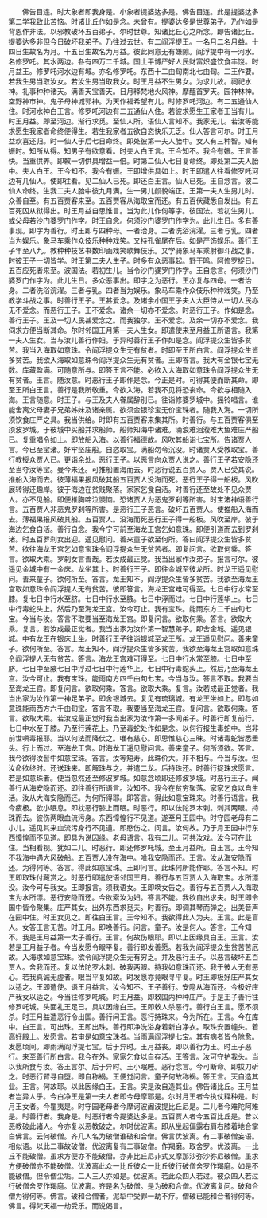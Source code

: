 <!-- { "loadSidebar": true } -->
　　佛告目连。时大象者即我身是。小象者提婆达多是。佛告目连。此是提婆达多第二学我致此苦恼。时诸比丘作如是念。未曾有。提婆达多是世尊弟子。乃作如是背恩作非法。以邪教破坏五百弟子。尔时世尊。知诸比丘心之所念。即告诸比丘。提婆达多非但今日破坏我弟子。乃往过去世。有二阎浮提王。一名月二名月益。十四日生故名为月。十五日生故名为月益。彼此同意无有嫌隙。阎浮提中有一河水。名修罗吒。其水两边。各有四万二千城。国土平博严好人民财富炽盛饮食丰饶。时月益王。修罗吒河水边有城。亦名修罗吒。东西十二由旬南北七由旬。二王作要。若我生男当取汝女。若汝生男当取我女。时王月益不生男女。为求儿故。祠祀水神。礼事种种诸天。满善天宝善天。日月释梵地火风神。摩醯首罗天。园神林神。空野神市神。鬼子母神城郭神。为天作福希望有儿。时修罗吒河边。有二五通仙人住。时河水神白王言。修罗吒河边有二五通仙人住。若彼求愿生王家者王当有儿。时王月益。即至河边。渐行求觅。至仙人所。语仙人言知不。我家无儿。若汝等能求愿生我家者命终便得生。若生我家者五欲自恣快乐无乏。仙人答言可尔。时王月益欢喜还归。时一仙人于后七日命终。即处彼第一夫人胎中。女人有三种智。知有娠时。知所从得。知男子有欲意看。时夫人白王言。王今知不。我今有娠。王言善快。当重供养。即敕一切供具增益一倍。时第二仙人七日复命终。即处第二夫人胎中。夫人白王。王今知不。我今有娠。王即增供具如上。时王即遣人往看修罗吒河边有几仙人。使即往看。见二仙人已死。即还白王言。仙人已死。王自念言。彼二仙人命终。生我二夫人胎中彼九月满。生一男儿颜貌端正。王第一夫人生男儿时。众善自至。有五百贾客来至。五百贾客从海取宝而还。有五百伏藏悉自发出。有五百死囚从狱得出。时王月益自思惟言。当为此儿作何等字。彼国法。若初生男儿。或父母若沙门婆罗门作字。时王自念。何须沙门婆罗门作字为。此儿生日。多有善事现。即字为善行。时王即与四种母。一者治身。二者洗浴浣濯。三者与乳。四者当为娱乐。象马车乘作众伎乐种种戏笑。又持孔雀尾在后。如是严饰娱乐。善行王子年至八九。教种种技艺书数印画戏笑歌舞伎乐。又学骑象马车乘射御斗战之事。时彼王子一切皆学。时王第二夫人生子。时多有众恶事起。野干鸣。阿修罗捉日。五百应死者来至。波国法。若初生儿。当令沙门婆罗门作字。王自念言。何须沙门婆罗门作字为。此儿生日。多众恶事出。即字之为恶行。王亦复与四母。一者治身。二者洗浴浣濯。三者与乳。四者当为娱乐。象马车乘作众伎乐种种戏笑。乃至教学斗战之事。时善行王子。王甚爱念。及诸余小国王子夫人大臣侍从一切人民亦无不爱念。而恶行王子。王不爱念。诸余一切亦不爱念。时恶行王子。作如是念。善行王子。王及一切人民甚爱念之。而我独尔。王不爱念。及余一切亦不爱念。我伺求方便当断其命。尔时邻国王月第一夫人生女。即遣使来至月益王所语言。我第一夫人生女。当与汝儿善行作妇。于异时善行王子作如是念。阎浮提众生皆多贫苦。我当入海取如意珠。令阎浮提众生无有贫者。时即至王所白言。阎浮提众生皆多贫苦。我欲入海取如意珠令阎浮提众生无有贫者。王即答言。我大有金银七宝无数。库藏盈满。可随意所与。即答王言不能。必欲入大海取如意珠令阎浮提众生无有贫者。王言。随汝意。时恶行王子即作是念。今正是时。可得其便而断其命。即至王所白王言。善行是我所敬重。今欲入海。若我不见将恐丧命。今欲与相随入海。王言随意。时王子。与王及夫人眷属辞别已。往诣修婆罗城中。摇铃唱言。谁能舍离父母妻子兄弟姊妹及诸亲属。欲须金银珍宝无价宝珠者。随我入海。一切所须饮食庄严之具。我当供给。时即有五百贾客来集其所。时善行。与五百贾客俱至须波罗城。于彼城中买船并求船师。船师知海中诸难。涌浪难洄澓难大鱼难庄严船已。复重唱令如上。即放船入海。以善行福德故。风吹其船诣七宝所。告诸贾人言。今已至宝渚。好牢坚庄船。自恣取宝。满船勿令沉没。时诸贾人受教取宝。善行教授众贾人已。更诣余处。恶行王子。以恶言向众贾人说之。善行王子若安隐还至当夺汝等宝。曼今未还。可推船置海而去。时恶行说五百贾人。贾人已受其说。推船入海而去。彼薄福果报风破其船五百贾人没海而死。恶行王子得一船板。风吹展转得还趣岸。彼于海边在贫贱聚落。家家乞食自活。时善行还至故处不见众贾人。亦不见船。即便椎胸啼泣懊恼。恐诸贾人为恶鬼罗刹等所害。时宝渚神语善行言。五百贾人非恶鬼罗刹等所害。是恶行王子恶言。破坏五百贾人。使推船入海而去。薄福果报风破其船。五百贾人。没海而死恶行王子得一船板。风吹至岸。彼于海边乞食自活。善行自念。我今宁可前至海龙王宫乞如意珠。即便引道而去到罗刹渚。时五百罗刹女出迎。遥见慰问。善来童子欲至何所。答曰阎浮提众生皆多贫苦。欲往海龙王宫乞如意宝珠令阎浮提众生无贫苦者。即复问言。欲取何乘。答言。欲取大乘。罗刹女言善哉。若汝成最正觉。我当出家作汝弟子。报言可尔。彼遥见金城中有一金床。龙坐其上。时善行王子。即往金城至彼龙所。时龙王遥见慰问。善来童子。欲何所至。答言。龙王知不。阎浮提众生皆多贫苦。我欲至海龙王宫取如意珠令阎浮提人无有贫苦。彼即答言。海龙王宫难可得至。七日中行水常至膝。复七日中行水至脐。七日中行水至腋。七日中浮而过。七日中行莲华上。七日中行毒蛇头上。然后乃至海龙王宫。汝今可止。我有宝珠。能雨东方二千由旬七宝。今当与汝。答言不取要当至海龙王宫。即复问言。欲取何乘。答言。欲取大乘。复言。若汝成最正觉者。我当出家为汝作第一智慧弟子。即舍金城。遥见银城。中有龙王在银床上坐。时善行王子往诣银城至龙王所。龙王遥见慰问。善来童子。欲何所至。答言。龙王知不。阎浮提众生皆多贫苦。我欲至海龙王宫取如意珠令阎浮提人无有贫苦。答言。海龙王宫难可得至。七日中行水常至膝。七日中至脐。七日中至腋七日中浮过七日中行莲华上。七日中行毒蛇头上。然后乃至海龙王宫。汝今可止。我有宝珠。能雨南方四千由旬七宝。今当与汝。答言不取。我要当至海龙王宫。即复问言。欲取何乘。答言。欲取大乘。复言。汝若成最正觉者。我当出家为汝作第一神足弟子。即舍银城去。复见有琉璃城。有龙王坐如上。即与如意珠能雨西方六千由旬宝。答言不取。我要当至海龙王宫。复问言。欲取何乘。答言。欲取大乘。若汝成最正觉时我当出家为汝作第一多闻弟子。时善行即复前行。七日中水至于膝。乃至行莲花上。乃至毒蛇处作如是念。以何行报生毒蛇中。岂非前世嗔毒报耶。当以何法而降伏之。唯有慈心。即思惟慈心三昧。时诸毒蛇皆悉垂头。行上而过。至海龙王宫。时海龙王遥见慰问言。善来童子。何所须欲。答言。我今欲得汝髻中如意宝珠。答言。汝等短寿。此珠价大。非不相与。今当与汝。但汝命欲终时。还送珠来。即解珠与之。并遣二龙。后持珠还。时善行捉珠求愿言。若是如意珠者。便当忽然还至修波罗城。如意念顷即还修波罗城。时恶行王子。闻善行从海安隐而还。即往善行所语言。汝知不。我今在贫穷聚落。家家乞食以自生活。汝从大海安隐而还。为何所得耶。即答言。得此如意宝珠来。时善行语言。我今疲极。欲小眠息。即枕恶行膝上而眠。时恶行。即以佉陀罗木刺。刺其两眼。持珠而去。彼伤两眼血流污身。东西慞惶行不见道。遂至月王园中。时守园老母有二小儿。遥见其来血流污身行不见道。即愍伤之。问言。汝何故。乃于月王园中行东西慞惶而不见道。即具为说因缘。老母语言。我有二儿。可共汝戏。汝今可在此住。当相看视。犹如二儿。时恶行。即还修罗吒城。至王月益所。白王言。王今知不我海中遇大风破船。五百贾人没在海中。唯我安隐而还。王言。汝从海安隐而还。为得何等。答言。得此如意宝珠。王即问言。此珠何所能作耶。答言不知。时王即取珠付藏赏之。时恶行即遣使语邻国王月。善行与五百贾人入海取宝。水所漂没。汝今可与我女。王即报言。须我语女。王即唤女告之。善行与五百贾人入海取宝为水所漂。恶行安隐而还。今欲索汝为妇。答言不能。我欲自出求夫。时王即令国中皆令聚集。庄严其女。出外东西求觅夫。时善行。即调其琴而弹之。出美音声在园中住。时王女见之。即往白王言。王今知不。我欲得此人为夫。王言。此是盲人。女答王言无苦。时王月。即唤善行。问言。童子。汝是何人。答言。王今知不。我是王月益第一太子善行。王言。何故伤眼耶。即以上因缘具白王。王言。汝若是王月益子者。今当发愿令眼平复。善行即发善愿。若我为阎浮提众生贫苦苦厄故。入海求如意宝珠。欲令阎浮提众生无有穷乏。并及恶行王子。以恶言破坏五百贾人。舍我而还。复以佉陀罗木刺。破我两眼。持我如意珠而还。我于彼人无有恶心。若我真诚无虚者。眼当平复如故。时发愿亦竟眼寻平复。时王即极好庄严其女以适之。王即遣使。语王月益言。汝今知不。王子善行。安隐从海而还。今极好庄严我女以适之。今当往修罗吒城。时王月益。即敕国内种种庄严。于是王子善行往修罗吒城。头面礼王足已。具以因缘白王。王即敕人杀恶行。善行白王言。愿不须杀。时王月益遣恶行令出国。善行问王言。恶行持珠来。今为所在。王言。今在库中。白王言。可出珠。王即出珠。善行即净洗浴身着新白净衣。取珠安置幢头。着高好殿上。发愿言。若审是如意宝珠者。当雨满阎浮提七宝。其有病者皆令除愈。发愿顷间。即雨满阎浮提七宝。后于异时。王月益丧。即以善行为王。时王子恶行。来至善行所白言。我今在外。家家乞食以自存活。王答言。汝可守护我头。当以我所食与汝。答王言尔。后于异时。王小眠睡。恶行念言。今可断命。即拔刀斫之。时恶行臂寻自堕。即自称祸。王便觉问言。童子何故称祸。答王言。天自造其业。王言。何故耶。以此因缘白王。王言。实是汝自造其业。佛告诸比丘。王月益者岂异人乎。今白净王是第一夫人者即今母摩耶是。尔时月王者今执仗释种是。时月王女者。今瞿夷是。时守园老母者今摩诃波阇波提比丘尼是。二儿者今难陀阿难是。时善行者。我身是。时恶行者今提婆达多是。五百贾人者今五百比丘是。昔以恶教破此诸人。今亦复以恶教破之。尔时优波离。即从坐起偏露右肩右膝着地合掌白佛言。云何破僧。齐几人名为破僧谁破和合僧。佛言优波离。有二事破僧妄语。相似语。以此二事故破僧。优波离复有二事破僧。作羯磨。取舍罗。优波离。一比丘不能破僧。虽求方便亦不能破僧。亦非比丘尼非式叉摩那沙弥沙弥尼破僧。虽求方便破僧亦不能破僧。优波离此众一比丘彼众一比丘彼行破僧舍罗作羯磨。如是不能破僧。但令僧尘垢。二人三人亦如是。优波离。若此众四人若过。彼众四人若过行破僧舍罗作羯磨。优波离。齐是名为破僧。是为破和合僧。优波离复问。破和合僧为得何等。佛言。破和合僧者。泥犁中受罪一劫不疗。僧破已能和合者得何等。佛言。得梵天福一劫受乐。而说偈言。
